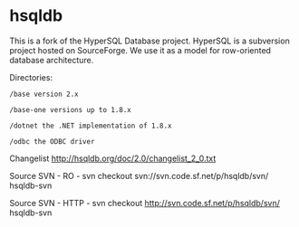 # hsqldb
This is a fork of the HyperSQL Database project. HyperSQL is a subversion project hosted on SourceForge. We use it as a model for row-oriented database architecture.

Directories:

    /base version 2.x

    /base-one versions up to 1.8.x

    /dotnet the .NET implementation of 1.8.x

    /odbc the ODBC driver


Changelist http://hsqldb.org/doc/2.0/changelist_2_0.txt

Source SVN - RO - svn checkout svn://svn.code.sf.net/p/hsqldb/svn/ hsqldb-svn

Source SVN - HTTP - svn checkout http://svn.code.sf.net/p/hsqldb/svn/ hsqldb-svn
